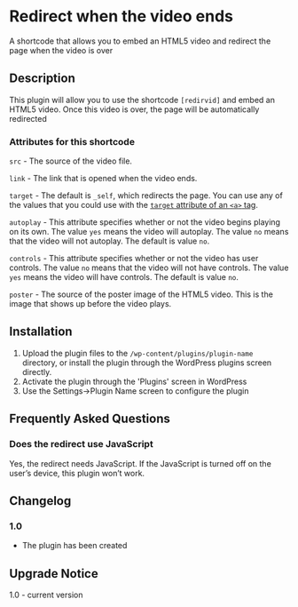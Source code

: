 # Redirect when the video ends
A shortcode that allows you to embed an HTML5 video and redirect the page when the video is over

## Description
This plugin will allow you to use the shortcode `[redirvid]` and embed an HTML5 video.  Once this video is over, the page will be automatically redirected

### Attributes for this shortcode
`src` - The source of the video file.

`link` - The link that is opened when the video ends.

`target` - The default is `_self`, which redirects the page.  You can use any of the values that you could use with the [`target` attribute of an `<a>` tag](https://developer.mozilla.org/en-US/docs/Web/HTML/Element/a#attr-target).

`autoplay` - This  attribute specifies whether or not the video begins playing on its own.  The value `yes` means the video will autoplay.  The value `no` means that the video will not autoplay.  The default is value `no`.

`controls` - This  attribute specifies whether or not the video has user controls.  The value `no` means that the video will not have controls.  The value `yes` means the video will have controls.  The default is value `no`.

`poster` - The source of the poster image of the HTML5 video.  This is the image that shows up before the video plays.


## Installation

1. Upload the plugin files to the `/wp-content/plugins/plugin-name` directory, or install the plugin through the WordPress plugins screen directly.
2. Activate the plugin through the 'Plugins' screen in WordPress
3. Use the Settings->Plugin Name screen to configure the plugin

## Frequently Asked Questions

### Does the redirect use JavaScript

Yes, the redirect needs JavaScript.  If the JavaScript is turned off on the user’s device, this plugin won’t work.


## Changelog

### 1.0
* The plugin has been created

## Upgrade Notice
    
1.0 - current version

